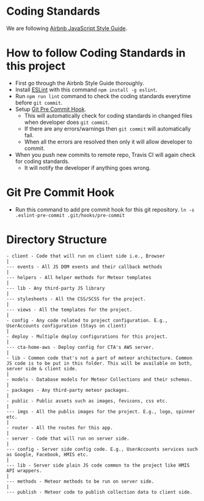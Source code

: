 # Coding Standards

We are following [Airbnb JavaScript Style Guide](http://airbnb.io/javascript/).

# How to follow Coding Standards in this project

- First go through the Airbnb Style Guide thoroughly.
- Install [ESLint](http://eslint.org/) with this command `npm install -g eslint`.
- Run `npm run lint` command to check the coding standards everytime before `git commit`.
- Setup [Git Pre Commit Hook](#git-pre-commit-hook).
	- This will automatically check for coding standards in changed files when developer does `git commit`.
	- If there are any errors/warnings then `git commit` will automatically fail.
	- When all the errors are resolved then only it will allow developer to commit.
- When you push new commits to remote repo, Travis CI will again check for coding standards.
	- It will notify the developer if anything goes wrong.

# Git Pre Commit Hook
- Run this command to add pre commit hook for this git repository. `ln -s .eslint-pre-commit .git/hooks/pre-commit`

# Directory Structure

```
- client - Code that will run on client side i.e., Browser
|
--- events - All JS DOM events and their callback methods
|
--- helpers - All helper methods for Meteor templates
|
--- lib - Any third-party JS library
|
--- stylesheets - All the CSS/SCSS for the project.
|
--- views - All the templates for the project.
|
- config - Any code related to project configuration. E.g., UserAccounts configuration (Stays on client)
|
- deploy - Multiple deploy configurations for this project.
|
--- cta-home-aws - Deploy config for CTA's AWS server.
|
- lib - Common code that's not a part of meteor architecture. Common JS code is to be put in this folder. This will be available on both, server side & client side.
|
- models - Database models for Meteor Collections and their schemas.
|
- packages - Any third-party meteor packages.
|
- public - Public assets such as images, fevicons, css etc.
|
--- imgs - All the publis images for the project. E.g., logo, spinner etc.
|
- router - All the routes for this app.
|
- server - Code that will run on server side.
|
--- config - Server side config code. E.g., UserAccounts services such as Google, Facebook, HMIS etc.
|
--- lib - Server side plain JS code common to the project like HMIS API wrappers.
|
--- methods - Meteor methods to be run on server side.
|
--- publish - Meteor code to publish collection data to client side.
```

